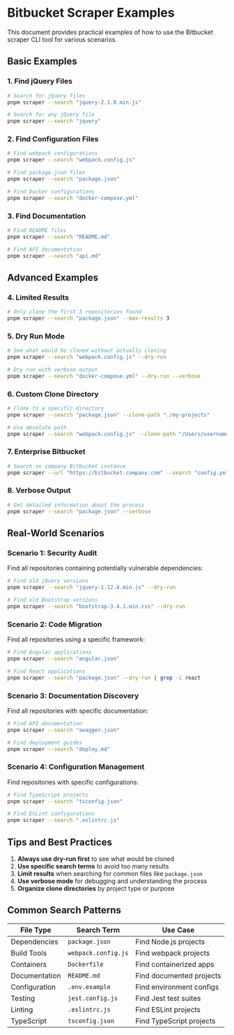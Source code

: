 # Bitbucket Scraper Examples

This document provides practical examples of how to use the Bitbucket scraper CLI tool for various scenarios.

## Basic Examples

### 1. Find jQuery Files
```bash
# Search for jQuery files
pnpm scraper --search "jquery-2.1.0.min.js"

# Search for any jQuery file
pnpm scraper --search "jquery"
```

### 2. Find Configuration Files
```bash
# Find webpack configurations
pnpm scraper --search "webpack.config.js"

# Find package.json files
pnpm scraper --search "package.json"

# Find Docker configurations
pnpm scraper --search "docker-compose.yml"
```

### 3. Find Documentation
```bash
# Find README files
pnpm scraper --search "README.md"

# Find API documentation
pnpm scraper --search "api.md"
```

## Advanced Examples

### 4. Limited Results
```bash
# Only clone the first 3 repositories found
pnpm scraper --search "package.json" --max-results 3
```

### 5. Dry Run Mode
```bash
# See what would be cloned without actually cloning
pnpm scraper --search "webpack.config.js" --dry-run

# Dry run with verbose output
pnpm scraper --search "docker-compose.yml" --dry-run --verbose
```

### 6. Custom Clone Directory
```bash
# Clone to a specific directory
pnpm scraper --search "package.json" --clone-path "./my-projects"

# Use absolute path
pnpm scraper --search "webpack.config.js" --clone-path "/Users/username/projects"
```

### 7. Enterprise Bitbucket
```bash
# Search on company Bitbucket instance
pnpm scraper --url "https://bitbucket.company.com" --search "config.yml"
```

### 8. Verbose Output
```bash
# Get detailed information about the process
pnpm scraper --search "package.json" --verbose
```

## Real-World Scenarios

### Scenario 1: Security Audit
Find all repositories containing potentially vulnerable dependencies:
```bash
# Find old jQuery versions
pnpm scraper --search "jquery-1.12.4.min.js" --dry-run

# Find old Bootstrap versions
pnpm scraper --search "bootstrap-3.4.1.min.css" --dry-run
```

### Scenario 2: Code Migration
Find all repositories using a specific framework:
```bash
# Find Angular applications
pnpm scraper --search "angular.json"

# Find React applications
pnpm scraper --search "package.json" --dry-run | grep -i react
```

### Scenario 3: Documentation Discovery
Find all repositories with specific documentation:
```bash
# Find API documentation
pnpm scraper --search "swagger.json"

# Find deployment guides
pnpm scraper --search "deploy.md"
```

### Scenario 4: Configuration Management
Find repositories with specific configurations:
```bash
# Find TypeScript projects
pnpm scraper --search "tsconfig.json"

# Find ESLint configurations
pnpm scraper --search ".eslintrc.js"
```

## Tips and Best Practices

1. **Always use dry-run first** to see what would be cloned
2. **Use specific search terms** to avoid too many results
3. **Limit results** when searching for common files like `package.json`
4. **Use verbose mode** for debugging and understanding the process
5. **Organize clone directories** by project type or purpose

## Common Search Patterns

| File Type     | Search Term         | Use Case                 |
| ------------- | ------------------- | ------------------------ |
| Dependencies  | `package.json`      | Find Node.js projects    |
| Build Tools   | `webpack.config.js` | Find webpack projects    |
| Containers    | `Dockerfile`        | Find containerized apps  |
| Documentation | `README.md`         | Find documented projects |
| Configuration | `.env.example`      | Find environment configs |
| Testing       | `jest.config.js`    | Find Jest test suites    |
| Linting       | `.eslintrc.js`      | Find ESLint projects     |
| TypeScript    | `tsconfig.json`     | Find TypeScript projects |